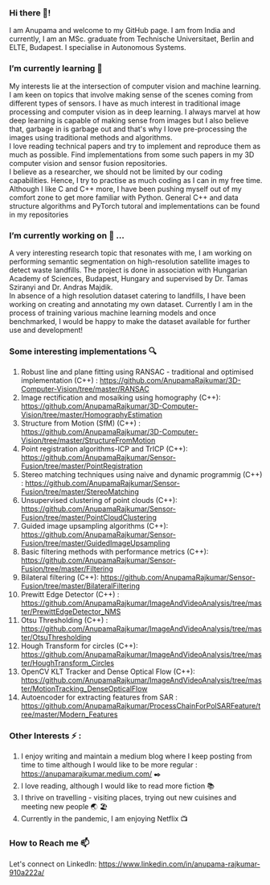 

### Hi there 👋! 
I am Anupama and welcome to my GitHub page. I am from India and currently, I am an MSc. graduate from Technische Universitaet, Berlin and ELTE, Budapest. I specialise in Autonomous Systems.

### I’m currently learning 🌱 
My interests lie at the intersection of computer vision and machine learning. I am keen on topics that involve making sense of the scenes coming from different types of sensors. I have as much interest in traditional image processing and computer vision as in deep learning. I always marvel at how deep learning is capable of making sense from images but I also believe that, garbage in is garbage out and that's why I love pre-processing the images using traditional methods and algorithms.\
I love reading technical papers and try to implement and reproduce them as much as possible. Find implementations from some such papers in my 3D computer vision and sensor fusion repositories.\
I believe as a researcher, we should not be limited by our coding capabilities. Hence, I try to practise as much coding as I can in my free time. Although I like C and C++ more, I have been pushing myself out of my comfort zone to get more familiar with Python. General C++ and data structure algorithms and PyTorch tutoral and implementations can be found in my repositories 

### I’m currently working on 🔭 ...
A very interesting research topic that resonates with me, I am working on performing semantic segmentation on high-resolution satellite images to detect waste landfills. The project is done in association with Hungarian Academy of Sciences, Budapest, Hungary and supervised by Dr. Tamas Sziranyi and Dr. Andras Majdik.\
In absence of a high resolution dataset catering to landfills, I have been working on creating and annotating my own dataset. Currently I am in the process of training various machine learning models and once benchmarked, I would be happy to make the dataset available for further use and development!

### Some interesting implementations :mag:
1. Robust line and plane fitting using RANSAC - traditional and optimised implementation (C++) : https://github.com/AnupamaRajkumar/3D-Computer-Vision/tree/master/RANSAC
2. Image rectification and mosaiking using homography (C++): https://github.com/AnupamaRajkumar/3D-Computer-Vision/tree/master/HomographyEstimation
3. Structure from Motion (SfM) (C++) : https://github.com/AnupamaRajkumar/3D-Computer-Vision/tree/master/StructureFromMotion
4. Point registration algorithms-ICP and TrICP (C++): https://github.com/AnupamaRajkumar/Sensor-Fusion/tree/master/PointRegistration
5. Stereo matching techniques using naive and dynamic programmig (C++) : https://github.com/AnupamaRajkumar/Sensor-Fusion/tree/master/StereoMatching
6. Unsupervised clustering of point clouds (C++): https://github.com/AnupamaRajkumar/Sensor-Fusion/tree/master/PointCloudClustering
7. Guided image upsampling algorithms (C++): https://github.com/AnupamaRajkumar/Sensor-Fusion/tree/master/GuidedImageUpsampling
8. Basic filtering methods with performance metrics (C++): https://github.com/AnupamaRajkumar/Sensor-Fusion/tree/master/Filtering
9. Bilateral filtering (C++): https://github.com/AnupamaRajkumar/Sensor-Fusion/tree/master/BilateralFiltering
10. Prewitt Edge Detector (C++) : https://github.com/AnupamaRajkumar/ImageAndVideoAnalysis/tree/master/PrewittEdgeDetector_NMS
11. Otsu Thresholding (C++) : https://github.com/AnupamaRajkumar/ImageAndVideoAnalysis/tree/master/OtsuThresholding
12. Hough Transform for circles (C++): https://github.com/AnupamaRajkumar/ImageAndVideoAnalysis/tree/master/HoughTransform_Circles
13. OpenCV KLT Tracker and Dense Optical Flow (C++): https://github.com/AnupamaRajkumar/ImageAndVideoAnalysis/tree/master/MotionTracking_DenseOpticalFlow
14. Autoencoder for extracting features from SAR : https://github.com/AnupamaRajkumar/ProcessChainForPolSARFeature/tree/master/Modern_Features


### Other Interests ⚡ : 
1. I enjoy writing and maintain a medium blog where I keep posting from time to time although I would like to be more regular : https://anupamarajkumar.medium.com/ :black_nib:
2. I love reading, although I would like to read more fiction :books:
3. I thrive on travelling - visiting places, trying out new cuisines and meeting new people :earth_asia: :beach_umbrella:
4. Currently in the pandemic, I am enjoying Netflix :tv:

### How to Reach me 📫 
Let's connect on LinkedIn:
https://www.linkedin.com/in/anupama-rajkumar-910a222a/ 

